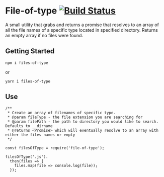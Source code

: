 # File-of-type [![Build Status](https://travis-ci.org/davidicus/files-of-type.svg?branch=master)](https://travis-ci.org/davidicus/files-of-type)

A small utility that grabs and returns a promise that resolves to an array of all the file names of a specific type located in specified directory. Returns an empty array if no files were found.

## Getting Started

```
npm i files-of-type
```

or

```
yarn i files-of-type
```

## Use

```
/**
 * Create an array of filenames of specific type.
 * @param fileType - the file extension you are searching for
 * @param filePath - the path to directory you would like to search. Defaults to __dirname
 * @returns <Promise> which will eventually resolve to an array with either the files names or empty
 */

const filesOfType = require('file-of-type');

filesOfType('.js').
  then(files => {
    files.map(file => console.log(file));
  });
```
